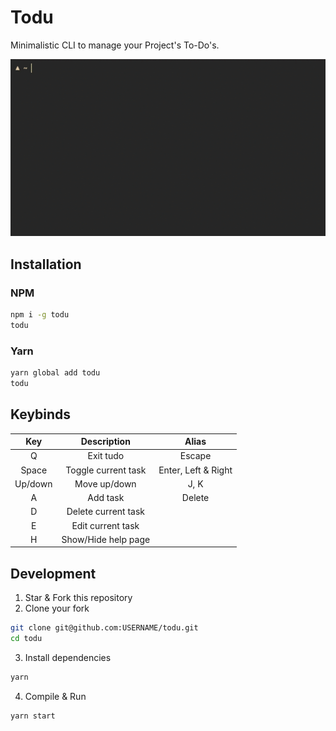 # Todu

Minimalistic CLI to manage your Project's To-Do's.

![Example](https://github.com/simplifylabs/todu/blob/main/example.gif?raw=true)

## Installation

### NPM

```bash
npm i -g todu
todu
```

### Yarn

```bash
yarn global add todu
todu
```

## Keybinds

| **Key** |   **Description**   |      **Alias**      |
| :-----: | :-----------------: | :-----------------: |
|    Q    |      Exit tudo      |       Escape        |
|  Space  | Toggle current task | Enter, Left & Right |
| Up/down |    Move up/down     |        J, K         |
|    A    |      Add task       |       Delete        |
|    D    | Delete current task |                     |
|    E    |  Edit current task  |                     |
|    H    | Show/Hide help page |                     |

## Development

1. Star & Fork this repository
2. Clone your fork

```bash
git clone git@github.com:USERNAME/todu.git
cd todu
```

3. Install dependencies

```bash
yarn
```

4. Compile & Run

```bash
yarn start
```
